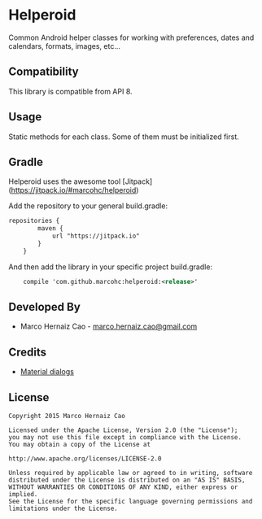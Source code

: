 Helperoid
==============

Common Android helper classes for working with preferences, dates and calendars, formats, images, etc...


Compatibility
-------------

This library is compatible from API 8.

Usage
-----

Static methods for each class. Some of them must be initialized first.

Gradle
------

Helperoid uses the awesome tool [Jitpack] (https://jitpack.io/#marcohc/helperoid)

Add the repository to your general build.gradle:

``` xml
repositories {
	    maven {
	        url "https://jitpack.io"
	    }
	}
```

And then add the library in your specific project build.gradle:

``` xml
    compile 'com.github.marcohc:helperoid:<release>'
```

Developed By
------------

* Marco Hernaiz Cao - <marco.hernaiz.cao@gmail.com>

Credits
-------

 * [Material dialogs](https://github.com/afollestad/material-dialogs)
 
License
-------

    Copyright 2015 Marco Hernaiz Cao
    
    Licensed under the Apache License, Version 2.0 (the "License");
    you may not use this file except in compliance with the License.
    You may obtain a copy of the License at
    
    http://www.apache.org/licenses/LICENSE-2.0
    
    Unless required by applicable law or agreed to in writing, software
    distributed under the License is distributed on an "AS IS" BASIS,
    WITHOUT WARRANTIES OR CONDITIONS OF ANY KIND, either express or implied.
    See the License for the specific language governing permissions and
    limitations under the License.
